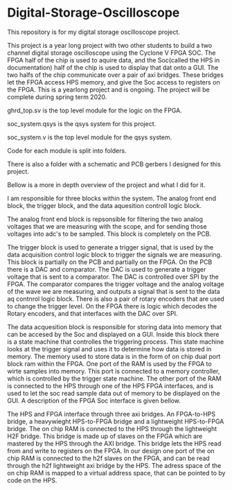 # Digital-Storage-Oscilloscope

This repository is for my digital storage oscilloscope project.

This project is a year long project with two other students to build a two channel digital storage oscilloscope
using the Cyclone V FPGA SOC. The FPGA half of the chip is used to aquire data, and the Soc(called the HPS in documentation) half of the chip is used to display that dat onto a GUI. The two halfs of the chip communicate over a pair of axi bridges. These bridges let the FPGA access HPS memory, and give the Soc access to registers on the FPGA.  This is a yearlong project and is ongoing. The project will be complete during spring term 2020. 

ghrd_top.sv is the top level module for the logic on the FPGA.

soc_system.qsys is the qsys system for this project.

soc_system.v is the top level module for the qsys system.

Code for each module is split into folders.

There is also a folder with a schematic and PCB gerbers I designed for this project. 





Bellow is a more in depth overview of the project and what I did for it. 

I am responsible for three blocks within the system. The analog front end block, the trigger block, 
and the data aquesition controll logic block.

The analog front end block is repsonsible for filtering the two analog voltages that we are measuring with the scope, and for sending
those voltages into adc's to be sampled. This block is completely on the PCB.

The trigger block is used to generate a trigger signal, that is used by the data acquisition control logic block to trigger the signals we are measuring. This block is partially on the PCB and partially on the FPGA. On the PCB there is a DAC and comparator. The DAC is used to generate a trigger voltage that is sent to a comparator. The DAC is controlled over SPI by the FPGA. The comparator compares the trigger voltage and the analog voltage of the wave we are measuring, and outputs a signal that is sent to the data aq contnrol logic block. There is also a pair of rotary encoders that are used to change the trigger level.
On the FPGA there is logic which decodes the Rotary encoders, and that interfaces with the DAC over SPI.

The data acquesition block is responsible for storing data into memory that can be accesed by the Soc and displayed on a GUI. 
Inside this block there is a state machine that controlles the triggering process. This state machine looks at the trigger signal and
uses it to determine how data is stored in memory. The memory used to store data is in the form of on chip dual port block ram within the FPGA. One port of the RAM is used by the FPGA to wirte samples into memory. This port is connected to a memory controller, which is controlled by the trigger state machine. The other port of the RAM is connected to the HPS through one of the HPS FPGA interfaces, and is used to let the soc read sample data out of memory to be displayed on the GUI. A description of the FPGA Soc interface is given bellow. 

The HPS and FPGA interface through three axi bridges. An FPGA-to-HPS bridge, a heavywieght HPS-to-FPGA bridge and a lightweight HPS-to-FPGA bridge. The on chip RAM is connected to the HPS through the  lightweight H2F bridge. This bridge is made up of slaves on the FPGA which are mastered by the HPS through the AXI bridge. This bridge lets the HPS read from and write to registers on the FPGA. In our design one port of the on chip RAM is connected to the h2f slaves on the FPGA, and can be read through the h2f lightweight axi bridge by the HPS. The adress space of the on chip RAM is mapped to a virtual address space, that can be pointed to by code on the HPS. 





